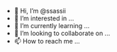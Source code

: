 - 👋 Hi, I’m @ssassii
- 👀 I’m interested in ...
- 🌱 I’m currently learning ...
- 💞️ I’m looking to collaborate on ...
- 📫 How to reach me ...

<!---
ssassii/ssassii is a ✨ special ✨ repository because its `README.md` (this file) appears on your GitHub profile.
You can click the Preview link to take a look at your changes.
--->
